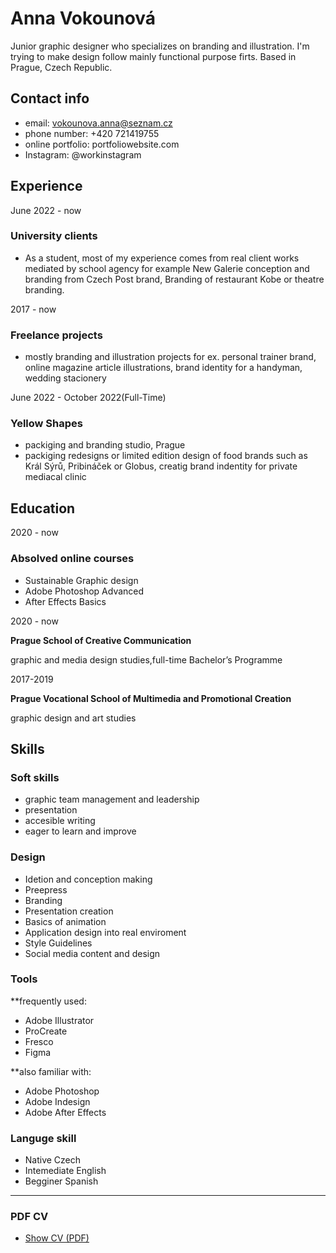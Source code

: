 
# Anna Vokounová
 Junior graphic designer who specializes on branding and illustration. I'm trying to make design follow mainly functional purpose firts. Based in Prague, Czech Republic. 

## Contact info
 - email: vokounova.anna@seznam.cz
 - phone number: +420 721419755
 - online portfolio: portfoliowebsite.com
 - Instagram: @workinstagram

## Experience

June 2022 - now
### University clients

- As a student, most of my experience comes from real client works mediated by school agency for example New Galerie conception and branding from Czech Post brand, Branding of restaurant Kobe or theatre branding. 
  


2017 - now
### Freelance projects 
- mostly branding and illustration projects for ex. personal trainer brand, online magazine article illustrations, brand identity for a handyman, wedding stacionery


June 2022 - October 2022(Full-Time)
### Yellow Shapes 
- packiging and branding studio, Prague
 - packiging redesigns or limited edition design of food brands such as Král Sýrů, Pribináček or Globus, creatig brand indentity for private mediacal clinic 

## Education
2020 - now
### Absolved online courses 

- Sustainable Graphic design
- Adobe Photoshop Advanced
- After Effects Basics

2020 - now

**Prague School of Creative Communication**

graphic and media design studies,full-time Bachelor’s Programme

2017-2019

**Prague Vocational School of Multimedia and Promotional Creation**

graphic design and art studies

## Skills

### Soft skills
- graphic team management and leadership
- presentation 
- accesible writing
- eager to learn and improve

### Design
- Idetion and conception making
- Preepress
- Branding
- Presentation creation
- Basics of animation
- Application design into real enviroment 
- Style Guidelines
- Social media content and design

### Tools
**frequently used: 
- Adobe Illustrator
- ProCreate
- Fresco
- Figma 

**also familiar with: 
- Adobe Photoshop
- Adobe Indesign
- Adobe After Effects

### Languge skill
- Native Czech
- Intemediate English
- Begginer Spanish

-------
### PDF CV 
- [Show CV (PDF)](images/cv-2022-12-vokounova.pdf) <!-- At the top or bottom? -->
